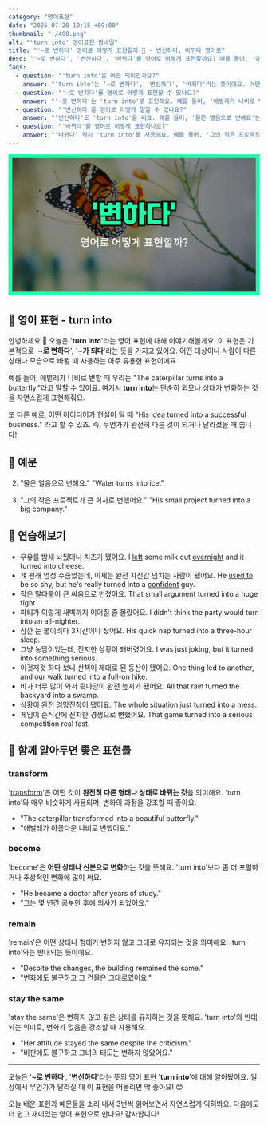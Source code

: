 ```yaml
---
category: "영어표현"
date: "2025-07-20 10:15 +09:00"
thumbnail: "./400.png"
alt: "'turn into' 영어표현 썸네일"
title: "'~로 변하다' 영어로 어떻게 표현할까 🐛 - 변신하다, 바뀌다 영어로"
desc: "'~로 변하다', '변신하다', '바뀌다'를 영어로 어떻게 표현할까요? 예를 들어, '애벌레가 나비로 변하다', '작은 프로젝트가 큰 회사로 바뀌다' 등을 영어로 표현하는 법을 배워봅시다. 다양한 예문을 통해서 연습하고 본인의 표현으로 만들어 보세요."
faqs:
  - question: "'turn into'은 어떤 의미인가요?"
    answer: "'turn into'는 '~로 변하다', '변신하다', '바뀌다'라는 뜻이에요. 어떤 대상이나 사람이 다른 상태나 모습으로 변화할 때 사용해요."
  - question: "'~로 변하다'를 영어로 어떻게 표현할 수 있나요?"
    answer: "'~로 변하다'는 'turn into'로 표현해요. 예를 들어, '애벌레가 나비로 변하다'는 'The caterpillar turns into a butterfly.'라고 말해요."
  - question: "'변신하다'를 영어로 어떻게 말할 수 있나요?"
    answer: "'변신하다'도 'turn into'를 써요. 예를 들어, '물은 얼음으로 변해요'는 'Water turns into ice.'라고 표현해요."
  - question: "'바뀌다'를 영어로 어떻게 표현하나요?"
    answer: "'바뀌다' 역시 'turn into'를 사용해요. 예를 들어, '그의 작은 프로젝트가 큰 회사로 바뀌었어요'는 'His small project turned into a big company.'라고 해요."
---
```


!['turn into' 영어표현](./400.png)

## 🌟 영어 표현 - turn into

안녕하세요 👋 오늘은 '**turn into**'라는 영어 표현에 대해 이야기해볼게요. 이 표현은 기본적으로 '**~로 변하다**', '**~가 되다**'라는 뜻을 가지고 있어요. 어떤 대상이나 사람이 다른 상태나 모습으로 바뀔 때 사용하는 아주 유용한 표현이에요.

예를 들어, 애벌레가 나비로 변할 때 우리는 "The caterpillar turns into a butterfly."라고 말할 수 있어요. 여기서 **turn into**는 단순히 외모나 상태가 변화하는 것을 자연스럽게 표현해줘요.

또 다른 예로, 어떤 아이디어가 현실이 될 때 "His idea turned into a successful business." 라고 할 수 있죠. 즉, 무언가가 완전히 다른 것이 되거나 달라졌을 때 씁니다!

## 📖 예문

2. "물은 얼음으로 변해요."
   "Water turns into ice."

3. "그의 작은 프로젝트가 큰 회사로 변했어요."
   "His small project turned into a big company."

## 💬 연습해보기

<ul data-interactive-list>

  <li data-interactive-item>
    <span data-toggler>우유를 밤새 놔뒀더니 치즈가 됐어요.</span>
    <span data-answer>I <a href="/blog/in-english/402.leave/">left</a> some milk out <a href="/blog/in-english/134.overnight/">overnight</a> and it turned into cheese.</span>
  </li>

  <li data-interactive-item>
    <span data-toggler>걔 원래 엄청 수줍었는데, 이제는 완전 자신감 넘치는 사람이 됐어요.</span>
    <span data-answer>He <a href="/blog/in-english/143.used-to/">used to</a> be so shy, but he's really turned into a <a href="/blog/in-english/420.confident/">confident</a> guy.</span>
  </li>

  <li data-interactive-item>
    <span data-toggler>작은 말다툼이 큰 싸움으로 번졌어요.</span>
    <span data-answer>That small argument turned into a huge fight.</span>
  </li>

  <li data-interactive-item>
    <span data-toggler>파티가 이렇게 새벽까지 이어질 줄 몰랐어요.</span>
    <span data-answer>I didn't think the party would turn into an all-nighter.</span>
  </li>

  <li data-interactive-item>
    <span data-toggler>잠깐 눈 붙이려다 3시간이나 잤어요.</span>
    <span data-answer>His quick nap turned into a three-hour sleep.</span>
  </li>

  <li data-interactive-item>
    <span data-toggler>그냥 농담이었는데, 진지한 상황이 돼버렸어요.</span>
    <span data-answer>I was just joking, but it turned into something serious.</span>
  </li>

  <li data-interactive-item>
    <span data-toggler>이것저것 하다 보니 산책이 제대로 된 등산이 됐어요.</span>
    <span data-answer>One thing led to another, and our walk turned into a full-on hike.</span>
  </li>

  <li data-interactive-item>
    <span data-toggler>비가 너무 많이 와서 뒷마당이 완전 늪지가 됐어요.</span>
    <span data-answer>All that rain turned the backyard into a swamp.</span>
  </li>

  <li data-interactive-item>
    <span data-toggler>상황이 완전 엉망진창이 됐어요.</span>
    <span data-answer>The whole situation just turned into a mess.</span>
  </li>

  <li data-interactive-item>
    <span data-toggler>게임이 순식간에 진지한 경쟁으로 변했어요.</span>
    <span data-answer>That game turned into a serious competition real fast.</span>
  </li>

</ul>

## 🤝 함께 알아두면 좋은 표현들

### transform

'[transform](/blog/in-english/421.transform/)'은 어떤 것이 **완전히 다른 형태나 상태로 바뀌는 것**을 의미해요. 'turn into'와 매우 비슷하게 사용되며, 변화의 과정을 강조할 때 좋아요.

- "The caterpillar transformed into a beautiful butterfly."
- "애벌레가 아름다운 나비로 변했어요."

### become

'become'은 **어떤 상태나 신분으로 변화**하는 것을 뜻해요. 'turn into'보다 좀 더 포멀하거나 추상적인 변화에 많이 써요.

- "He became a doctor after years of study."
- "그는 몇 년간 공부한 후에 의사가 되었어요."

### remain

'remain'은 어떤 상태나 형태가 변하지 않고 그대로 유지되는 것을 의미해요. 'turn into'와는 반대되는 뜻이에요.

- "Despite the changes, the building remained the same."
- "변화에도 불구하고 그 건물은 그대로였어요."

### stay the same

'stay the same'은 변하지 않고 같은 상태를 유지하는 것을 뜻해요. 'turn into'와 반대되는 의미로, 변화가 없음을 강조할 때 사용해요.

- "Her attitude stayed the same despite the criticism."
- "비판에도 불구하고 그녀의 태도는 변하지 않았어요."

---

오늘은 '**~로 변하다**', '**변신하다**'라는 뜻의 영어 표현 '**turn into**'에 대해 알아봤어요. 일상에서 무언가가 달라질 때 이 표현을 떠올리면 딱 좋아요! 😊

오늘 배운 표현과 예문들을 소리 내서 3번씩 읽어보면서 자연스럽게 익혀봐요. 다음에도 더 쉽고 재미있는 영어 표현으로 만나요! 감사합니다!
